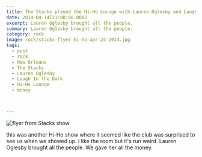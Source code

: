 ```yaml
---
title: The Stacks played the Hi-Ho Lounge with Lauren Oglesby and Laugh In the Dark.
date: 2014-04-14T21:00:00.000Z
excerpt: Lauren Oglesby brought all the people.
summary: Lauren Oglesby brought all the people.
category: rock
image: rock/stacks-flyer-hi-ho-apr-24-2014.jpg
tags:
  - post 
  - rock
  - New Orleans
  - The Stacks
  - Lauren Oglesby
  - Laugh In the Dark
  - Hi-Ho Lounge
  - money



---
```


![flyer from Stacks show](/static/img/rock/stacks-flyer-hi-ho-apr-24-2014.jpg "flyer from Stacks show")

this was another Hi-Ho show where it seemed like the club was surprised to see us when we showed up. I like the room but it's run weird. Lauren Oglesby brought all the people. We gave her all the money.